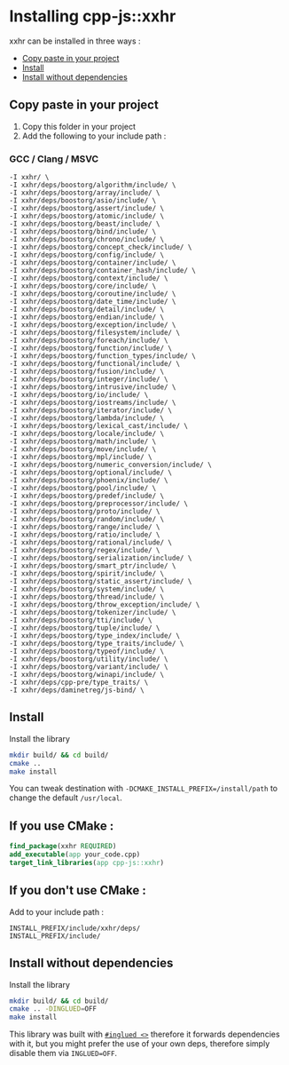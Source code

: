 
# Installing cpp-js::xxhr
xxhr can be installed in three ways :

* [Copy paste in your project](#copy-paste-in-your-project)
* [Install](#install)
* [Install without dependencies](#install-without-dependencies)

## Copy paste in your project
1. Copy this folder in your project
2. Add the following to your include path :

### GCC / Clang / MSVC
```
-I xxhr/ \
-I xxhr/deps/boostorg/algorithm/include/ \
-I xxhr/deps/boostorg/array/include/ \
-I xxhr/deps/boostorg/asio/include/ \
-I xxhr/deps/boostorg/assert/include/ \
-I xxhr/deps/boostorg/atomic/include/ \
-I xxhr/deps/boostorg/beast/include/ \
-I xxhr/deps/boostorg/bind/include/ \
-I xxhr/deps/boostorg/chrono/include/ \
-I xxhr/deps/boostorg/concept_check/include/ \
-I xxhr/deps/boostorg/config/include/ \
-I xxhr/deps/boostorg/container/include/ \
-I xxhr/deps/boostorg/container_hash/include/ \
-I xxhr/deps/boostorg/context/include/ \
-I xxhr/deps/boostorg/core/include/ \
-I xxhr/deps/boostorg/coroutine/include/ \
-I xxhr/deps/boostorg/date_time/include/ \
-I xxhr/deps/boostorg/detail/include/ \
-I xxhr/deps/boostorg/endian/include/ \
-I xxhr/deps/boostorg/exception/include/ \
-I xxhr/deps/boostorg/filesystem/include/ \
-I xxhr/deps/boostorg/foreach/include/ \
-I xxhr/deps/boostorg/function/include/ \
-I xxhr/deps/boostorg/function_types/include/ \
-I xxhr/deps/boostorg/functional/include/ \
-I xxhr/deps/boostorg/fusion/include/ \
-I xxhr/deps/boostorg/integer/include/ \
-I xxhr/deps/boostorg/intrusive/include/ \
-I xxhr/deps/boostorg/io/include/ \
-I xxhr/deps/boostorg/iostreams/include/ \
-I xxhr/deps/boostorg/iterator/include/ \
-I xxhr/deps/boostorg/lambda/include/ \
-I xxhr/deps/boostorg/lexical_cast/include/ \
-I xxhr/deps/boostorg/locale/include/ \
-I xxhr/deps/boostorg/math/include/ \
-I xxhr/deps/boostorg/move/include/ \
-I xxhr/deps/boostorg/mpl/include/ \
-I xxhr/deps/boostorg/numeric_conversion/include/ \
-I xxhr/deps/boostorg/optional/include/ \
-I xxhr/deps/boostorg/phoenix/include/ \
-I xxhr/deps/boostorg/pool/include/ \
-I xxhr/deps/boostorg/predef/include/ \
-I xxhr/deps/boostorg/preprocessor/include/ \
-I xxhr/deps/boostorg/proto/include/ \
-I xxhr/deps/boostorg/random/include/ \
-I xxhr/deps/boostorg/range/include/ \
-I xxhr/deps/boostorg/ratio/include/ \
-I xxhr/deps/boostorg/rational/include/ \
-I xxhr/deps/boostorg/regex/include/ \
-I xxhr/deps/boostorg/serialization/include/ \
-I xxhr/deps/boostorg/smart_ptr/include/ \
-I xxhr/deps/boostorg/spirit/include/ \
-I xxhr/deps/boostorg/static_assert/include/ \
-I xxhr/deps/boostorg/system/include/ \
-I xxhr/deps/boostorg/thread/include/ \
-I xxhr/deps/boostorg/throw_exception/include/ \
-I xxhr/deps/boostorg/tokenizer/include/ \
-I xxhr/deps/boostorg/tti/include/ \
-I xxhr/deps/boostorg/tuple/include/ \
-I xxhr/deps/boostorg/type_index/include/ \
-I xxhr/deps/boostorg/type_traits/include/ \
-I xxhr/deps/boostorg/typeof/include/ \
-I xxhr/deps/boostorg/utility/include/ \
-I xxhr/deps/boostorg/variant/include/ \
-I xxhr/deps/boostorg/winapi/include/ \
-I xxhr/deps/cpp-pre/type_traits/ \
-I xxhr/deps/daminetreg/js-bind/ \
```

## Install
Install the library
```sh
mkdir build/ && cd build/
cmake ..
make install
```

You can tweak destination with `-DCMAKE_INSTALL_PREFIX=/install/path` to change the default `/usr/local`.

## If you use CMake :
```cmake
find_package(xxhr REQUIRED)
add_executable(app your_code.cpp)
target_link_libraries(app cpp-js::xxhr)
```

## If you don't use CMake : 
Add to your include path : 
```
INSTALL_PREFIX/include/xxhr/deps/
INSTALL_PREFIX/include/
```

## Install without dependencies
Install the library
```sh
mkdir build/ && cd build/
cmake .. -DINGLUED=OFF
make install
```

This library was built with [`#inglued <>`](https://github.com/header-only/inglued) therefore it forwards dependencies with it, but you might prefer the use of your own deps, therefore simply disable them via `INGLUED=OFF`.
